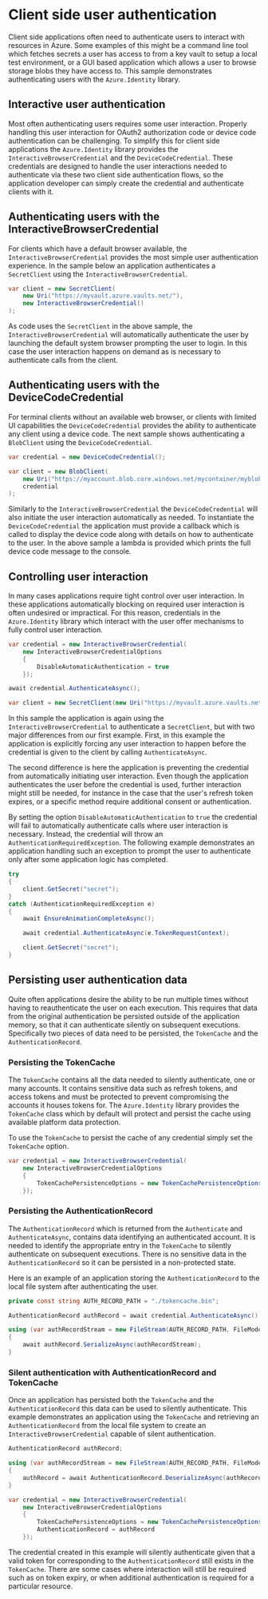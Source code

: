 # Client side user authentication

Client side applications often need to authenticate users to interact with resources in Azure. Some examples of this might be a command line tool which fetches secrets a user has access to from a key vault to setup a local test environment, or a GUI based application which allows a user to browse storage blobs they have access to. This sample demonstrates authenticating users with the `Azure.Identity` library.

## Interactive user authentication

Most often authenticating users requires some user interaction. Properly handling this user interaction for OAuth2 authorization code or device code authentication can be challenging. To simplify this for client side applications the `Azure.Identity` library provides the `InteractiveBrowserCredential` and the `DeviceCodeCredential`. These credentials are designed to handle the user interactions needed to authenticate via these two client side authentication flows, so the application developer can simply create the credential and authenticate clients with it.

## Authenticating users with the InteractiveBrowserCredential

For clients which have a default browser available, the `InteractiveBrowserCredential` provides the most simple user authentication experience. In the sample below an application authenticates a `SecretClient` using the `InteractiveBrowserCredential`.

```C# Snippet:Identity_ClientSideUserAuthentication_SimpleInteractiveBrowser
var client = new SecretClient(
    new Uri("https://myvault.azure.vaults.net/"),
    new InteractiveBrowserCredential()
);
```

As code uses the `SecretClient` in the above sample, the `InteractiveBrowserCredential` will automatically authenticate the user by launching the default system browser prompting the user to login. In this case the user interaction happens on demand as is necessary to authenticate calls from the client.

## Authenticating users with the DeviceCodeCredential

For terminal clients without an available web browser, or clients with limited UI capabilities the `DeviceCodeCredential` provides the ability to authenticate any client using a device code. The next sample shows authenticating a `BlobClient` using the `DeviceCodeCredential`.

```C# Snippet:Identity_ClientSideUserAuthentication_SimpleDeviceCode
var credential = new DeviceCodeCredential();

var client = new BlobClient(
    new Uri("https://myaccount.blob.core.windows.net/mycontainer/myblob"),
    credential
);
```

Similarly to the `InteractiveBrowserCredential` the `DeviceCodeCredential` will also initiate the user interaction automatically as needed. To instantiate the `DeviceCodeCredential` the application must provide a callback which is called to display the device code along with details on how to authenticate to the user. In the above sample a lambda is provided which prints the full device code message to the console.

## Controlling user interaction

In many cases applications require tight control over user interaction. In these applications automatically blocking on required user interaction is often undesired or impractical. For this reason, credentials in the `Azure.Identity` library which interact with the user offer mechanisms to fully control user interaction.

```C# Snippet:Identity_ClientSideUserAuthentication_DisableAutomaticAuthentication
var credential = new InteractiveBrowserCredential(
    new InteractiveBrowserCredentialOptions
    {
        DisableAutomaticAuthentication = true
    });

await credential.AuthenticateAsync();

var client = new SecretClient(new Uri("https://myvault.azure.vaults.net/"), credential);
```

In this sample the application is again using the `InteractiveBrowserCredential` to authenticate a `SecretClient`, but with two major differences from our first example. First, in this example the application is explicitly forcing any user interaction to happen before the credential is given to the client by calling `AuthenticateAsync`.

The second difference is here the application is preventing the credential from automatically initiating user interaction. Even though the application authenticates the user before the credential is used, further interaction might still be needed, for instance in the case that the user's refresh token expires, or a specific method require additional consent or authentication.

By setting the option `DisableAutomaticAuthentication` to `true` the credential will fail to automatically authenticate calls where user interaction is necessary. Instead, the credential will throw an `AuthenticationRequiredException`. The following example demonstrates an application handling such an exception to prompt the user to authenticate only after some application logic has completed.

```C# Snippet:Identity_ClientSideUserAuthentication_DisableAutomaticAuthentication_ExHandling
try
{
    client.GetSecret("secret");
}
catch (AuthenticationRequiredException e)
{
    await EnsureAnimationCompleteAsync();

    await credential.AuthenticateAsync(e.TokenRequestContext);

    client.GetSecret("secret");
}
```

## Persisting user authentication data

Quite often applications desire the ability to be run multiple times without having to reauthenticate the user on each execution. This requires that data from the original authentication be persisted outside of the application memory, so that it can authenticate silently on subsequent executions. Specifically two pieces of data need to be persisted, the `TokenCache` and the `AuthenticationRecord`.

### Persisting the TokenCache

The `TokenCache` contains all the data needed to silently authenticate, one or many accounts. It contains sensitive data such as refresh tokens, and access tokens and must be protected to prevent compromising the accounts it houses tokens for. The `Azure.Identity` library provides the `TokenCache` class which by default will protect and persist the cache using available platform data protection.

To use the `TokenCache` to persist the cache of any credential simply set the `TokenCache` option.

```C# Snippet:Identity_ClientSideUserAuthentication_Persist_TokenCache
var credential = new InteractiveBrowserCredential(
    new InteractiveBrowserCredentialOptions
    {
        TokenCachePersistenceOptions = new TokenCachePersistenceOptions()
    });
```

### Persisting the AuthenticationRecord

The `AuthenticationRecord` which is returned from the `Authenticate` and `AuthenticateAsync`, contains data identifying an authenticated account. It is needed to identify the appropriate entry in the `TokenCache` to silently authenticate on subsequent executions. There is no sensitive data in the `AuthenticationRecord` so it can be persisted in a non-protected state.

Here is an example of an application storing the `AuthenticationRecord` to the local file system after authenticating the user.

```C# Snippet:Identity_ClientSideUserAuthentication_Persist_TokenCache_AuthRecordPath
private const string AUTH_RECORD_PATH = "./tokencache.bin";
```

```C# Snippet:Identity_ClientSideUserAuthentication_Persist_AuthRecord
AuthenticationRecord authRecord = await credential.AuthenticateAsync();

using (var authRecordStream = new FileStream(AUTH_RECORD_PATH, FileMode.Create, FileAccess.Write))
{
    await authRecord.SerializeAsync(authRecordStream);
}
```

### Silent authentication with AuthenticationRecord and TokenCache

Once an application has persisted both the `TokenCache` and the `AuthenticationRecord` this data can be used to silently authenticate. This example demonstrates an application using the `TokenCache` and retrieving an `AuthenticationRecord` from the local file system to create an `InteractiveBrowserCredential` capable of silent authentication.

```C# Snippet:Identity_ClientSideUserAuthentication_Persist_SilentAuth
AuthenticationRecord authRecord;

using (var authRecordStream = new FileStream(AUTH_RECORD_PATH, FileMode.Open, FileAccess.Read))
{
    authRecord = await AuthenticationRecord.DeserializeAsync(authRecordStream);
}

var credential = new InteractiveBrowserCredential(
    new InteractiveBrowserCredentialOptions
    {
        TokenCachePersistenceOptions = new TokenCachePersistenceOptions(),
        AuthenticationRecord = authRecord
    });
```

The credential created in this example will silently authenticate given that a valid token for corresponding to the `AuthenticationRecord` still exists in the `TokenCache`. There are some cases where interaction will still be required such as on token expiry, or when additional authentication is required for a particular resource.
